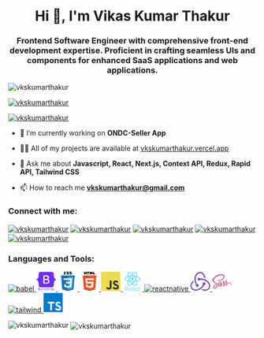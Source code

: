 <h1 align="center">Hi 👋, I'm Vikas Kumar Thakur</h1>
<h3 align="center">Frontend Software Engineer with comprehensive front-end development expertise. Proficient in crafting seamless UIs and components for enhanced SaaS applications and web applications.</h3>

<p align="left"> <img src="https://komarev.com/ghpvc/?username=vkskumarthakur&label=Profile%20views&color=0e75b6&style=flat" alt="vkskumarthakur" /> </p>

<p align="left"> <a href="https://github.com/ryo-ma/github-profile-trophy"><img src="https://github-profile-trophy.vercel.app/?username=vkskumarthakur" alt="vkskumarthakur" /></a> </p>

<p align="left"> <a href="https://twitter.com/vkskumarthakur" target="blank"><img src="https://img.shields.io/twitter/follow/vkskumarthakur?logo=twitter&style=for-the-badge" alt="vkskumarthakur" /></a> </p>

- 🔭 I’m currently working on **ONDC-Seller App**

- 👨‍💻 All of my projects are available at [vkskumarthakur.vercel.app](vkskumarthakur.vercel.app)

- 💬 Ask me about **Javascript, React, Next.js, Context API, Redux, Rapid API, Tailwind CSS**

- 📫 How to reach me **vkskumarthakur@gmail.com**

<h3 align="left">Connect with me:</h3>
<p align="left">
<a href="https://twitter.com/vkskumarthakur" target="blank"><img align="center" src="https://raw.githubusercontent.com/rahuldkjain/github-profile-readme-generator/master/src/images/icons/Social/twitter.svg" alt="vkskumarthakur" height="30" width="40" /></a>
<a href="https://linkedin.com/in/vkskumarthakur" target="blank"><img align="center" src="https://raw.githubusercontent.com/rahuldkjain/github-profile-readme-generator/master/src/images/icons/Social/linked-in-alt.svg" alt="vkskumarthakur" height="30" width="40" /></a>
<a href="https://fb.com/vkskumarthakur" target="blank"><img align="center" src="https://raw.githubusercontent.com/rahuldkjain/github-profile-readme-generator/master/src/images/icons/Social/facebook.svg" alt="vkskumarthakur" height="30" width="40" /></a>
<a href="https://instagram.com/vkskumarthakur" target="blank"><img align="center" src="https://raw.githubusercontent.com/rahuldkjain/github-profile-readme-generator/master/src/images/icons/Social/instagram.svg" alt="vkskumarthakur" height="30" width="40" /></a>
<a href="https://www.leetcode.com/vkskumarthakur" target="blank"><img align="center" src="https://raw.githubusercontent.com/rahuldkjain/github-profile-readme-generator/master/src/images/icons/Social/leet-code.svg" alt="vkskumarthakur" height="30" width="40" /></a>
</p>

<h3 align="left">Languages and Tools:</h3>
<p align="left"> <a href="https://babeljs.io/" target="_blank" rel="noreferrer"> <img src="https://www.vectorlogo.zone/logos/babeljs/babeljs-icon.svg" alt="babel" width="40" height="40"/> </a> <a href="https://getbootstrap.com" target="_blank" rel="noreferrer"> <img src="https://raw.githubusercontent.com/devicons/devicon/master/icons/bootstrap/bootstrap-plain-wordmark.svg" alt="bootstrap" width="40" height="40"/> </a> <a href="https://www.w3schools.com/css/" target="_blank" rel="noreferrer"> <img src="https://raw.githubusercontent.com/devicons/devicon/master/icons/css3/css3-original-wordmark.svg" alt="css3" width="40" height="40"/> </a> <a href="https://www.w3.org/html/" target="_blank" rel="noreferrer"> <img src="https://raw.githubusercontent.com/devicons/devicon/master/icons/html5/html5-original-wordmark.svg" alt="html5" width="40" height="40"/> </a> <a href="https://developer.mozilla.org/en-US/docs/Web/JavaScript" target="_blank" rel="noreferrer"> <img src="https://raw.githubusercontent.com/devicons/devicon/master/icons/javascript/javascript-original.svg" alt="javascript" width="40" height="40"/> </a> <a href="https://reactjs.org/" target="_blank" rel="noreferrer"> <img src="https://raw.githubusercontent.com/devicons/devicon/master/icons/react/react-original-wordmark.svg" alt="react" width="40" height="40"/> </a> <a href="https://reactnative.dev/" target="_blank" rel="noreferrer"> <img src="https://reactnative.dev/img/header_logo.svg" alt="reactnative" width="40" height="40"/> </a> <a href="https://redux.js.org" target="_blank" rel="noreferrer"> <img src="https://raw.githubusercontent.com/devicons/devicon/master/icons/redux/redux-original.svg" alt="redux" width="40" height="40"/> </a> <a href="https://sass-lang.com" target="_blank" rel="noreferrer"> <img src="https://raw.githubusercontent.com/devicons/devicon/master/icons/sass/sass-original.svg" alt="sass" width="40" height="40"/> </a> <a href="https://tailwindcss.com/" target="_blank" rel="noreferrer"> <img src="https://www.vectorlogo.zone/logos/tailwindcss/tailwindcss-icon.svg" alt="tailwind" width="40" height="40"/> </a> <a href="https://www.typescriptlang.org/" target="_blank" rel="noreferrer"> <img src="https://raw.githubusercontent.com/devicons/devicon/master/icons/typescript/typescript-original.svg" alt="typescript" width="40" height="40"/> </a> </p>

<p><img align="left" src="https://github-readme-stats.vercel.app/api/top-langs?username=vkskumarthakur&show_icons=true&locale=en&layout=compact" alt="vkskumarthakur" /></p>

<p>&nbsp;<img align="center" src="https://github-readme-stats.vercel.app/api?username=vkskumarthakur&show_icons=true&locale=en" alt="vkskumarthakur" /></p>
